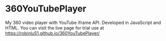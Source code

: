 # 360YouTubePlayer
 My 360 video player with YouTube iframe API. 
 Developed in JavaScript and HTML.
 You can visit the live page for trial use at https://robinlu51.github.io/360YouTubePlayer/
 
